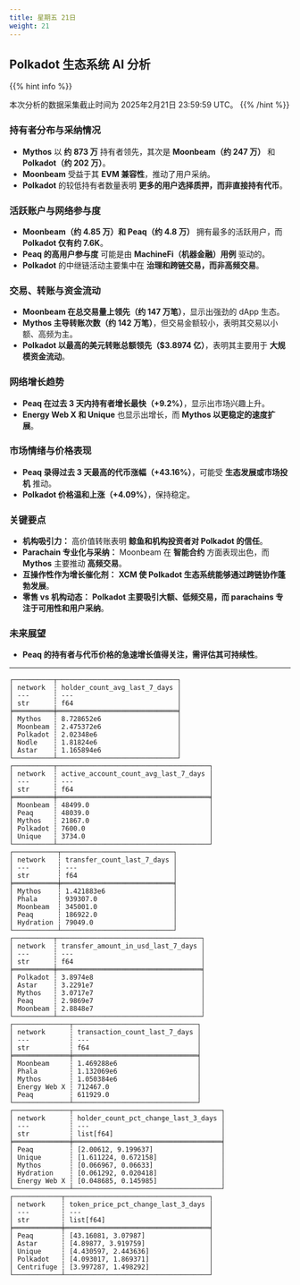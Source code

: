 ```yaml
---
title: 星期五 21日
weight: 21
---
```


## **Polkadot 生态系统 AI 分析**
{{% hint info %}}

本次分析的数据采集截止时间为 2025年2月21日 23:59:59 UTC。
{{% /hint %}}

### **持有者分布与采纳情况**
- **Mythos** 以 **约 873 万** 持有者领先，其次是 **Moonbeam（约 247 万）** 和 **Polkadot（约 202 万）**。
- **Moonbeam** 受益于其 **EVM 兼容性**，推动了用户采纳。
- **Polkadot** 的较低持有者数量表明 **更多的用户选择质押，而非直接持有代币**。

### **活跃账户与网络参与度**
- **Moonbeam（约 4.85 万）和 Peaq（约 4.8 万）** 拥有最多的活跃用户，而 **Polkadot 仅有约 7.6K**。
- **Peaq 的高用户参与度** 可能是由 **MachineFi（机器金融）用例** 驱动的。
- **Polkadot** 的中继链活动主要集中在 **治理和跨链交易，而非高频交易**。

### **交易、转账与资金流动**
- **Moonbeam 在总交易量上领先（约 147 万笔）**，显示出强劲的 dApp 生态。
- **Mythos 主导转账次数（约 142 万笔）**，但交易金额较小，表明其交易以小额、高频为主。
- **Polkadot 以最高的美元转账总额领先（$3.8974 亿）**，表明其主要用于 **大规模资金流动**。

### **网络增长趋势**
- **Peaq 在过去 3 天内持有者增长最快（+9.2%）**，显示出市场兴趣上升。
- **Energy Web X 和 Unique** 也显示出增长，而 **Mythos 以更稳定的速度扩展**。

### **市场情绪与价格表现**
- **Peaq 录得过去 3 天最高的代币涨幅（+43.16%）**，可能受 **生态发展或市场投机** 推动。
- **Polkadot 价格温和上涨（+4.09%）**，保持稳定。

### **关键要点**
- **机构吸引力：** 高价值转账表明 **鲸鱼和机构投资者对 Polkadot 的信任**。
- **Parachain 专业化与采纳：** Moonbeam 在 **智能合约** 方面表现出色，而 **Mythos** 主要推动 **高频交易**。
- **互操作性作为增长催化剂：** **XCM 使 Polkadot 生态系统能够通过跨链协作蓬勃发展**。
- **零售 vs 机构动态：** **Polkadot 主要吸引大额、低频交易，而 parachains 专注于可用性和用户采纳**。

### **未来展望**
- **Peaq 的持有者与代币价格的急速增长值得关注，需评估其可持续性**。

---

```
┌──────────┬──────────────────────────────┐
│ network  ┆ holder_count_avg_last_7_days │
│ ---      ┆ ---                          │
│ str      ┆ f64                          │
╞══════════╪══════════════════════════════╡
│ Mythos   ┆ 8.728652e6                   │
│ Moonbeam ┆ 2.475372e6                   │
│ Polkadot ┆ 2.02348e6                    │
│ Nodle    ┆ 1.81824e6                    │
│ Astar    ┆ 1.165894e6                   │
└──────────┴──────────────────────────────┘
┌──────────┬──────────────────────────────────────┐
│ network  ┆ active_account_count_avg_last_7_days │
│ ---      ┆ ---                                  │
│ str      ┆ f64                                  │
╞══════════╪══════════════════════════════════════╡
│ Moonbeam ┆ 48499.0                              │
│ Peaq     ┆ 48039.0                              │
│ Mythos   ┆ 21867.0                              │
│ Polkadot ┆ 7600.0                               │
│ Unique   ┆ 3734.0                               │
└──────────┴──────────────────────────────────────┘
┌───────────┬────────────────────────────┐
│ network   ┆ transfer_count_last_7_days │
│ ---       ┆ ---                        │
│ str       ┆ f64                        │
╞═══════════╪════════════════════════════╡
│ Mythos    ┆ 1.421883e6                 │
│ Phala     ┆ 939307.0                   │
│ Moonbeam  ┆ 345001.0                   │
│ Peaq      ┆ 186922.0                   │
│ Hydration ┆ 79049.0                    │
└───────────┴────────────────────────────┘
┌──────────┬────────────────────────────────────┐
│ network  ┆ transfer_amount_in_usd_last_7_days │
│ ---      ┆ ---                                │
│ str      ┆ f64                                │
╞══════════╪════════════════════════════════════╡
│ Polkadot ┆ 3.8974e8                           │
│ Astar    ┆ 3.2291e7                           │
│ Mythos   ┆ 3.0717e7                           │
│ Peaq     ┆ 2.9869e7                           │
│ Moonbeam ┆ 2.8848e7                           │
└──────────┴────────────────────────────────────┘
┌──────────────┬───────────────────────────────┐
│ network      ┆ transaction_count_last_7_days │
│ ---          ┆ ---                           │
│ str          ┆ f64                           │
╞══════════════╪═══════════════════════════════╡
│ Moonbeam     ┆ 1.469288e6                    │
│ Phala        ┆ 1.132069e6                    │
│ Mythos       ┆ 1.050384e6                    │
│ Energy Web X ┆ 712467.0                      │
│ Peaq         ┆ 611929.0                      │
└──────────────┴───────────────────────────────┘
┌──────────────┬─────────────────────────────────────┐
│ network      ┆ holder_count_pct_change_last_3_days │
│ ---          ┆ ---                                 │
│ str          ┆ list[f64]                           │
╞══════════════╪═════════════════════════════════════╡
│ Peaq         ┆ [2.00612, 9.199637]                 │
│ Unique       ┆ [1.611224, 0.672158]                │
│ Mythos       ┆ [0.066967, 0.06633]                 │
│ Hydration    ┆ [0.061292, 0.020418]                │
│ Energy Web X ┆ [0.048685, 0.145985]                │
└──────────────┴─────────────────────────────────────┘
┌────────────┬────────────────────────────────────┐
│ network    ┆ token_price_pct_change_last_3_days │
│ ---        ┆ ---                                │
│ str        ┆ list[f64]                          │
╞════════════╪════════════════════════════════════╡
│ Peaq       ┆ [43.16081, 3.07987]                │
│ Astar      ┆ [4.89877, 3.919759]                │
│ Unique     ┆ [4.430597, 2.443636]               │
│ Polkadot   ┆ [4.093017, 1.869371]               │
│ Centrifuge ┆ [3.997287, 1.498292]               │
└────────────┴────────────────────────────────────┘
```
